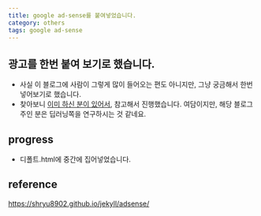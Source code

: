 ```yaml
---
title: google ad-sense를 붙여넣었습니다.
category: others
tags: google ad-sense
---
```


## 광고를 한번 붙여 보기로 했습니다. 

- 사실 이 블로그에 사람이 그렇게 많이 들어오는 편도 아니지만, 그냥 궁금해서 한번 넣어보기로 했습니다. 
- 찾아보니 [이미 하신 분이 있어서](https://shryu8902.github.io/jekyll/adsense/), 참고해서 진행했습니다. 여담이지만, 해당 블로그 주인 분은 딥러닝쪽을 연구하시는 것 같네요. 

## progress

- 디폴트.html에 중간에 집어넣었습니다.

## reference

<https://shryu8902.github.io/jekyll/adsense/>

